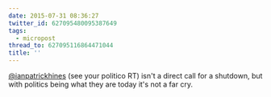 ```yaml
---
date: 2015-07-31 08:36:27
twitter_id: 627095480095387649
tags:
  - micropost
thread_to: 627095116864471044
title: ''
---
```


[@ianpatrickhines](https://twitter.com/ianpatrickhines) (see your politico RT) isn't a direct call for a shutdown, but with politics being what they are today it's not a far cry.

